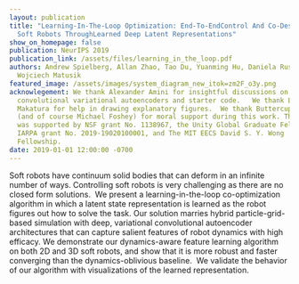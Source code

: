 ```yaml
---
layout: publication
title: "Learning-In-The-Loop Optimization: End-To-EndControl And Co-Design of
  Soft Robots ThroughLearned Deep Latent Representations"
show_on_homepage: false
publication: NeurIPS 2019
publication_link: /assets/files/learning_in_the_loop.pdf
authors: Andrew Spielberg, Allan Zhao, Tao Du, Yuanming Hu, Daniela Rus,
  Wojciech Matusik
featured_image: /assets/images/system_diagram_new_itok=zm2F_o3y.png
acknowlegement: We thank Alexander Amini for insightful discussions on
  convolutional variational autoencoders and starter code.   We thank Liane
  Makatura for help in drawing explanatory figures.  We thank Buttercup Foshey
  (and of course Michael Foshey) for moral support during this work. This work
  was supported by NSF grant No. 1138967, the Unity Global Graduate Fellowship,
  IARPA grant No. 2019-19020100001, and The MIT EECS David S. Y. Wong
  Fellowship.
date: 2019-01-01 12:00:00 -0700
---
```


Soft robots have continuum solid bodies that can deform in an infinite number of ways. Controlling soft robots is very challenging as there are no closed form solutions.  We present a learning-in-the-loop co-optimization algorithm in which a latent state representation is learned as the robot figures out how to solve the task. Our solution marries hybrid particle-grid-based simulation with deep, variational convolutional autoencoder architectures that can capture salient features of robot dynamics with high efficacy. We demonstrate our dynamics-aware feature learning algorithm on both 2D and 3D soft robots, and show that it is more robust and faster converging than the dynamics-oblivious baseline.  We validate the behavior of our algorithm with visualizations of the learned representation.